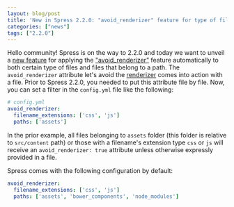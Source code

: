 ```yaml
---
layout: blog/post
title: 'New in Spress 2.2.0: "avoid_renderizer" feature for type of files'
categories: ["news"]
tags: ["2.2.0"]
---
```

Hello community! Spress is on the way to 2.2.0 and today we want to unveil
a [new feature](https://github.com/spress/Spress/issues/91) for applying the ["avoid_renderizer"](docs/themes/#avoid-renderizer)
feature automatically to both certain type of files and files that belong to a path.
The `avoid_renderizer` attribute let's avoid the [renderizer](/docs/developers/renderizer/)
comes into action with a file. Prior to Spress 2.2.0, you needed to put this attribute
file by file. Now, you can set a filter in the `config.yml` file like the following:

```yaml
# config.yml
avoid_renderizer:
  filename_extensions: ['css', 'js']
  paths: ['assets']
```

In the prior example, all files belonging to `assets` folder (this folder is relative
to `src/content` path) or those with a filename's extension type `css` or `js`
will receive an `avoid_renderizer: true` attribute unless otherwise expressly
provided in a file.

Spress comes with the following configuration by default:

```yaml
avoid_renderizer:
  filename_extensions: ['css', 'js']
  paths: ['assets', 'bower_components', 'node_modules']
```

